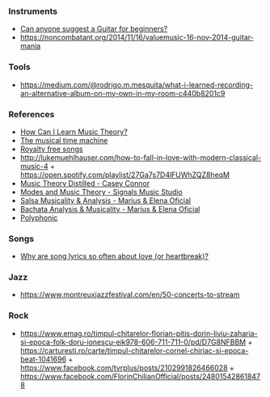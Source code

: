 ### Instruments

- [Can anyone suggest a Guitar for beginners?](https://twitter.com/divyanshub024/status/1212427300345503744)
- https://noncombatant.org/2014/11/16/valuemusic-16-nov-2014-guitar-mania

### Tools

- https://medium.com/@rodrigo.m.mesquita/what-i-learned-recording-an-alternative-album-on-my-own-in-my-room-c440b8201c9

### References

- [How Can I Learn Music Theory?](https://news.ycombinator.com/item?id=21822225)
- [The musical time machine](https://radiooooo.com)
- [Royalty free songs](https://www.youtube.com/audiolibrary)
- http://lukemuehlhauser.com/how-to-fall-in-love-with-modern-classical-music-4 + https://open.spotify.com/playlist/27Ga7s7D4lFUWhZQZ8heqM
- [Music Theory Distilled - Casey Connor ](https://www.youtube.com/playlist?list=PL618khw0A-t4q9AEsgmfHjqklmkx-PGKq)
- [Modes and Music Theory - Signals Music Studio](https://www.youtube.com/playlist?list=PLTR7Cy9Sv285kV3pohsMtUg_O_50oDyoR)
- [Salsa Musicality & Analysis - Marius & Elena Oficial](https://www.youtube.com/playlist?list=PL7iSzWmAf8ttW0TOYeRV9aUvPFphXcrSy)
- [Bachata Analysis & Musicality - Marius & Elena Oficial](https://www.youtube.com/playlist?list=PL7iSzWmAf8ttkj9BGpgaIfT-v-ehTF53b)
- [Polyphonic](https://www.youtube.com/channel/UCXkNod_JcH7PleOjwK_8rYQ/playlists)

### Songs

- [Why are song lyrics so often about love (or heartbreak)?](https://twitter.com/devonzuegel/status/1244386611657228288)

### Jazz

- https://www.montreuxjazzfestival.com/en/50-concerts-to-stream

### Rock

- https://www.emag.ro/timpul-chitarelor-florian-pitis-dorin-liviu-zaharia-si-epoca-folk-doru-ionescu-eik978-606-711-711-0/pd/D7G8NFBBM + https://carturesti.ro/carte/timpul-chitarelor-cornel-chiriac-si-epoca-beat-1041696 + https://www.facebook.com/tvrplus/posts/2102991826466028 + https://www.facebook.com/FlorinChilianOfficial/posts/248015428618478
